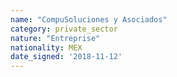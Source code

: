 ```yaml
---
name: "CompuSoluciones y Asociados"
category: private_sector
nature: "Entreprise"
nationality: MEX
date_signed: '2018-11-12'
---
```

    